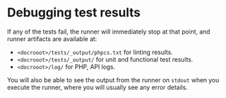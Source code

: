 Debugging test results
======================

If any of the tests fail, the runner will immediately stop at that point, and
runner artifacts are available at:

- ```<docrooot>/tests/_output/phpcs.txt``` for linting results.
- ```<docrooot>/tests/_output/``` for unit and functional test results.
- ```<docrooot>/log/``` for PHP, API logs.

You will also be able to see the output from the runner on ```stdout``` when
you execute the runner, where you will usually see any error details.
